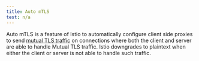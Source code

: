 ```yaml
---
title: Auto mTLS
test: n/a
---
```


Auto mTLS is a feature of Istio to automatically configure client side proxies to send
[mutual TLS traffic](/es/docs/tasks/security/authentication/authn-policy/#auto-mutual-tls)
on connections where both the client and server are able to handle Mutual TLS traffic.
Istio downgrades to plaintext when either the client or server is not able to handle such traffic.
